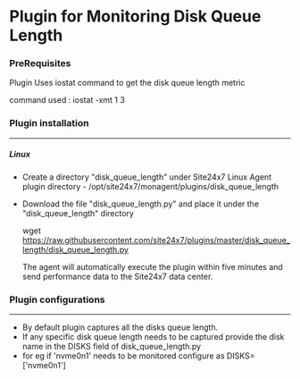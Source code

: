 # Plugin for Monitoring Disk Queue Length

### PreRequisites

Plugin Uses iostat command to get the disk queue length metric

command used : iostat -xmt 1 3

### Plugin installation
---
##### Linux 

- Create a directory "disk_queue_length" under Site24x7 Linux Agent plugin directory - /opt/site24x7/monagent/plugins/disk_queue_length
- Download the file "disk_queue_length.py" and place it under the "disk_queue_length" directory
  
  wget https://raw.githubusercontent.com/site24x7/plugins/master/disk_queue_length/disk_queue_length.py
	
  The agent will automatically execute the plugin within five minutes and send performance data to the Site24x7 data center.



### Plugin configurations
---

- By default plugin captures all the disks queue length. 
- If any specific disk queue length needs to be captured provide the disk name in the DISKS field of disk_queue_length.py
- for eg if 'nvme0n1' needs to be monitored configure as DISKS=['nvme0n1']
